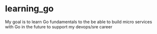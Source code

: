 # learning_go
My goal is to learn Go fundamentals to the be able to build micro services with Go in the future to support my devops/sre career
